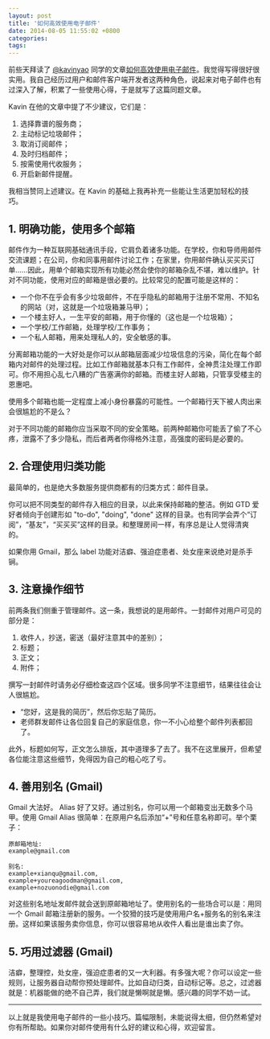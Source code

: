 ```yaml
---
layout: post
title: '如何高效使用电子邮件'
date: 2014-08-05 11:55:02 +0800
categories:
tags:
---
```


前些天拜读了 [@kavinyao](https://twitter.com/kavinyao) 同学的文章[如何高效使用电子邮件](http://o.hackab.it/2014/07/how-to-manage-emails/)。我觉得写得很好很实用。我自己经历过用户和邮件客户端开发者这两种角色，说起来对电子邮件也有过深入了解，积累了一些使用心得，于是就写了这篇同题文章。

Kavin 在他的文章中提了不少建议，它们是：

1. 选择靠谱的服务商；
2. 主动标记垃圾邮件；
3. 取消订阅邮件；
4. 及时归档邮件；
5. 按需使用代收服务；
6. 开启新邮件提醒。

我相当赞同上述建议。在 Kavin 的基础上我再补充一些能让生活更加轻松的技巧。

## 1. 明确功能，使用多个邮箱

邮件作为一种互联网基础通讯手段，它肩负着诸多功能。在学校，你和导师用邮件交流课题；在公司，你和同事用邮件讨论工作；在家里，你用邮件确认买买买订单……因此，用单个邮箱实现所有功能必然会使你的邮箱杂乱不堪，难以维护。针对不同功能，使用对应的邮箱是很必要的。比较常见的配置可能是这样的：

- 一个你不在乎会有多少垃圾邮件，不在乎隐私的邮箱用于注册不常用、不知名的网站（对，这就是一个垃圾箱兼马甲）；
- 一个楼主好人，一生平安的邮箱，用于你懂的（这也是一个垃圾箱）；
- 一个学校/工作邮箱，处理学校/工作事务；
- 一个私人邮箱，用来处理私人的，安全敏感的事。

分离邮箱功能的一大好处是你可以从邮箱层面减少垃圾信息的污染，简化在每个邮箱内对邮件的处理过程。比如工作邮箱就基本只有工作邮件，全神贯注处理工作即可。你不用担心乱七八糟的广告塞满你的邮箱。而楼主好人邮箱，只管享受楼主的恩惠吧。

使用多个邮箱也能一定程度上减小身份暴露的可能性。一个邮箱行天下被人肉出来会很尴尬的不是么？

对于不同功能的邮箱你应当采取不同的安全策略。前两种邮箱你可能丢了偷了不心疼，泄露不了多少隐私，而后者两者你得格外注意，高强度的密码是必要的。

## 2. 合理使用归类功能

最简单的，也是绝大多数服务提供商都有的归类方式：邮件目录。

你可以把不同类型的邮件存入相应的目录，以此来保持邮箱的整洁。例如 GTD 爱好者倾向于创建形如 "to-do", "doing", "done" 这样的目录。也有同学会弄个“订阅”，“基友”，“买买买”这样的目录。和整理房间一样，有序总是让人觉得清爽的。

如果你用 Gmail，那么 label 功能对洁癖、强迫症患者、处女座来说绝对是杀手锏。

## 3. 注意操作细节

前两条我们侧重于管理邮件。这一条，我想说的是用邮件。一封邮件对用户可见的部分是：

1. 收件人，抄送，密送（最好注意其中的差别）；
2. 标题；
3. 正文；
4. 附件；

撰写一封邮件时请务必仔细检查这四个区域。很多同学不注意细节，结果往往会让人很尴尬。

- “您好，这是我的简历”，然后你忘贴了简历。
- 老师群发邮件让各位回复自己的家庭信息，你一不小心给整个邮件列表都回了。

此外，标题如何写，正文怎么排版，其中道理多了去了。我不在这里展开，但希望各位能注意这些细节，免得因为自己的粗心吃了亏。

## 4. 善用别名 (Gmail)

Gmail 大法好。 Alias 好了又好。通过别名，你可以用一个邮箱变出无数多个马甲。使用 Gmail Alias 很简单：在原用户名后添加“+”号和任意名称即可。举个栗子：

```
原邮箱地址:
example@gmail.com

别名:
example+xianqu@gmail.com,
example+youreagoodman@gmail.com,
example+nozuonodie@gmail.com
```

对这些别名地址发邮件就会送到原邮箱地址了。使用别名的一些场合可以是：用同一个 Gmail 邮箱注册新的服务。一个狡猾的技巧是使用用户名+服务名的别名来注册。这样如果该服务卖你信息，你可以很容易地从收件人看出是谁出卖了你。

## 5. 巧用过滤器 (Gmail)

洁癖，整理控，处女座，强迫症患者的又一大利器。有多强大呢？你可以设定一些规则，让服务器自动帮你预处理邮件。比如自动归类，自动标记等。总之，过滤器就是：机器能做的绝不自己弄，我们就是懒啊就是懒。感兴趣的同学不妨一试。

---

以上就是我使用电子邮件的一些小技巧。篇幅限制，未能说得太细，但仍然希望对你有所帮助。如果你对邮件使用有什么好的建议和心得，欢迎留言。
